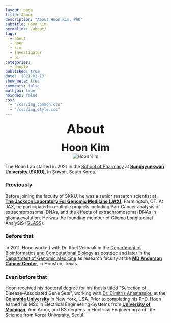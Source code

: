 ```yaml
---
layout: page
title: About
description: "About Hoon Kim, PhD"
subtitle: Hoon Kim
permalink: /about/
tags:
  - about
  - hoon
  - kim
  - investigator
  - pi
categories:
  - people
published: true
date: '2021-02-13'
show_meta: true
comments: false
mathjax: true
noindex: false
css:
  - "/css/img_common.css"
  - "/css/img_style.css"
---
```


<style>
.center{
  text-align: center;
}
</style>

<link
    rel="stylesheet"
    href="https://cdnjs.cloudflare.com/ajax/libs/font-awesome/5.9.0/css/all.min.css"
  />


<div class="center"><div style="font-weight: bold; font-size: 40px;">
About
</div></div>
<i class="fad fa-horizontal-rule"></i>

<p></p>

<div class=center>
<div style="font-weight: bold; font-size: 32px;">
Hoon Kim
</div></div>

<!-- Avoid edit from here... -->
<div class="row text-center">
<div class="col"><div class="holder smooth">
<div class=center>
    <img src="{{ site.url }}/assets/img/people/Profile-184998_Kim_H.jpg" alt="Hoon Kim" />
</div>
</div></div>
</div>

<span class="social-icons text-center" style="padding-bottom: 1px; font-size: 4rem;"><a href="{{ site.work_profile }}" class="social-icons" title="JAX Faculty Profile"><i class="fa fa-id-card cvmeta"></i></a> <a href="{{ site.url }}/files/HoonKim-CV.pdf" class="social-icons" title="Curriculum Vitae"><i class="fa fa-graduation-cap cvmeta"></i></a> <a href="https://twitter.com/{{ site.author.twitter }}" class="social-icons" title="Tweet @wisekh6"><i class="fa fa-twitter cvmeta"></i></a></span>
<!-- until here! -->

<p></p>

The Hoon Lab started in 2021 in the [School of Pharmacy](https://skb.skku.edu/eng_pharm/index.do) at [**Sungkyunkwan University (SKKU)**](https://www.skku.edu/eng/index.do), in Suwon, South Korea.

### **Previously** 

Before joining the faculty of SKKU, he was a senior research scientist at [**The Jackson Laboratory For Genomic Medicine (JAX)**](https://www.jax.org/personalized-medicine/the-jackson-laboratory-for-genomic-medicine), Farmington, CT. At JAX, he participated in multiple projects including Pan-Cancer analysis of extrachromosomal DNAs, and the effects of extrachromosomal DNAs in glioma evolution. He was  the founding member of Glioma Longitudinal AnalySiS ([GLASS](https://www.glass-consortium.org/)).


### **Before that**

In 2011, Hoon worked with Dr. Roel Verhaak in the [Department of Bioinformatics and Computational Biology](http://bioinformatics.mdanderson.org) as postdoc and later in the [Department of Genomic Medicine](http://www.mdanderson.org/education-and-research/departments-programs-and-labs/departments-and-divisions/genomic-medicine/index.html) as research faculty at the [**MD Anderson Cancer Center**](http://www.mdanderson.org), in Houston, Texas. 

### **Even before that**
Hoon received his doctoral degree for his thesis titled "Selection of Disease-Associated Gene Sets", working with [Dr. Dimitris Anastassiou](https://www.ee.columbia.edu/~anastas/) at the [**Columbia University**](https://www.columbia.edu/) in New York, USA. Prior to completing his PhD, Hoon earned his MSc in Electrical Engineering-Systems from [**University of Michigan**](https://umich.edu/), Ann Arbor, and BS degrees in Electrical Engineering and Life Science from Korea University, Seoul.
